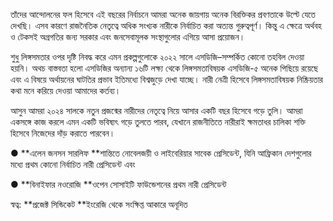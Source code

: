 তাঁদের আন্দোলনের ফল হিসেবে এই বছরের নির্বাচনে আমরা অনেক জায়গায় অনেক বিরক্তিকর প্রবণতাকে উল্টে যেতে দেখছি। এসব কারণে রাজনৈতিক নেতৃত্বে অধিক সংখ্যক নারীকে নির্বাচিত করা অত্যন্ত গুরুত্বপূর্ণ। কিন্তু এ ক্ষেত্রে অর্থবহ ও টেকসই অগ্রগতির জন্য সরকার এবং জনসেবামূলক সংস্থাগুলোর এগিয়ে আসা প্রয়োজন।

শুধু লিঙ্গসমতার ওপর দৃষ্টি নিবদ্ধ করে এমন প্রকল্পগুলোকে ২০২২ সালে এসডিজি–সম্পর্কিত কোনো তহবিল দেওয়া হয়নি। অথচ বাস্তবতা হলো এসডিজির অন্যান্য ১৬টি লক্ষ্য থেকে লিঙ্গসমতাবিষয়ক এসডিজি-৫ অনেক পিছিয়ে রয়েছে এবং এ বিষয়ে অর্থায়নের ঘাটতির প্রভাব ইতিমধ্যে বিশ্বজুড়ে দেখা যাচ্ছে। নারী নেত্রী হিসেবে লিঙ্গসমতাবিষয়ক নিষ্ক্রিয়তার কথা মনে করিয়ে দেওয়া আমাদের কর্তব্য।

আসুন আমরা ২০২৪ সালকে নতুন প্রজন্মের নারীদের নেতৃত্বে নিয়ে আসার একটি বছর হিসেবে গড়ে তুলি। আমরা একসঙ্গে কাজ করলে এমন একটি ভবিষ্যৎ গড়ে তুলতে পারব, যেখানে রাজনীতিতে নারীরাই ক্ষমতাধর চালিকা শক্তি হিসেবে নিজেদের দাঁড় করাতে পারবেন।

● **এলেন জনসন সারলিফ **শান্তিতে নোবেলজয়ী ও লাইবেরিয়ার সাবেক প্রেসিডেন্ট, যিনি আফ্রিকান দেশগুলোর মধ্যে প্রথম কোনো নির্বাচিত নারী প্রেসিডেন্ট এবং

● **বিনাইফার নওরোজি **ওপেন সোসাইটি ফাউন্ডেশনের প্রথম নারী প্রেসিডেন্ট

স্বত্ব: **প্রজেক্ট সিন্ডিকেট **ইংরেজি থেকে সংক্ষিপ্ত আকারে অনূদিত
